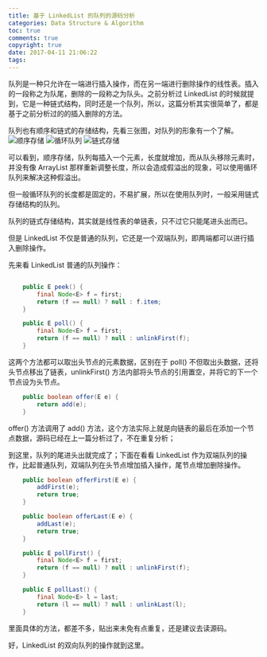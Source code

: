 ```yaml
---
title: 基于 LinkedList 的队列的源码分析
categories: Data Structure & Algorithm
toc: true
comments: true
copyright: true
date: 2017-04-11 21:06:22
tags:
---
```


队列是一种只允许在一端进行插入操作，而在另一端进行删除操作的线性表。插入的一段称之为队尾，删除的一段称之为队头。之前分析过 LinkedList 的时候就提到，它是一种链式结构，同时还是一个队列，所以，这篇分析其实很简单了，都是基于之前分析过的的插入删除的方法。

<!--more-->

队列也有顺序和链式的存储结构，先看三张图，对队列的形象有一个了解。
![顺序存储](https://user-images.githubusercontent.com/8939151/111024229-7449b080-8418-11eb-9dc0-28bd4d4a7c2d.png)
![循环队列](https://user-images.githubusercontent.com/8939151/111024255-a0fdc800-8418-11eb-95d4-56925ce53d12.png)
![链式存储](https://user-images.githubusercontent.com/8939151/111024063-9db60c80-8417-11eb-82b2-82f9c72337fa.png)

可以看到，顺序存储，队列每插入一个元素，长度就增加，而从队头移除元素时，并没有像 ArrayList 那样重新调整长度，所以会造成假溢出的现象，可以使用循环队列来解决这种假溢出。

但一般循环队列的长度都是固定的，不易扩展，所以在使用队列时，一般采用链式存储结构的队列。

队列的链式存储结构，其实就是线性表的单链表，只不过它只能尾进头出而已。

但是 LinkedList 不仅是普通的队列，它还是一个双端队列，即两端都可以进行插入删除操作。

先来看 LinkedList 普通的队列操作：

```java

    public E peek() {
        final Node<E> f = first;
        return (f == null) ? null : f.item;
    }

    public E poll() {
        final Node<E> f = first;
        return (f == null) ? null : unlinkFirst(f);
    }

```
这两个方法都可以取出头节点的元素数据，区别在于 poll() 不但取出头数据，还将头节点移出了链表，unlinkFirst() 方法内部将头节点的引用置空，并将它的下一个节点设为头节点。

```java
    public boolean offer(E e) {
        return add(e);
    }
```
offer() 方法调用了 add() 方法，这个方法实际上就是向链表的最后在添加一个节点数据，源码已经在上一篇分析过了，不在重复分析；

到这里，队列的尾进头出就完成了；下面在看看 LinkedList 作为双端队列的操作，比起普通队列，双端队列在头节点增加插入操作，尾节点增加删除操作。

```java
    public boolean offerFirst(E e) {
        addFirst(e);
        return true;
    }

    public boolean offerLast(E e) {
        addLast(e);
        return true;
    }

    public E pollFirst() {
        final Node<E> f = first;
        return (f == null) ? null : unlinkFirst(f);
    }

    public E pollLast() {
        final Node<E> l = last;
        return (l == null) ? null : unlinkLast(l);
    }

```
里面具体的方法，都差不多，贴出来未免有点重复，还是建议去读源码。

好，LinkedList 的双向队列的操作就到这里。


